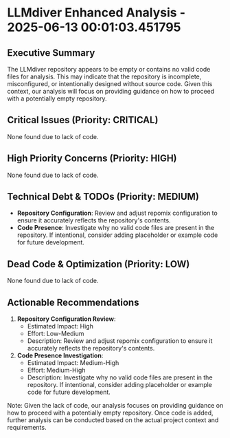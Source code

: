 # LLMdiver Enhanced Analysis - 2025-06-13 00:01:03.451795

## Executive Summary
The LLMdiver repository appears to be empty or contains no valid code files for analysis. This may indicate that the repository is incomplete, misconfigured, or intentionally designed without source code. Given this context, our analysis will focus on providing guidance on how to proceed with a potentially empty repository.

## Critical Issues (Priority: CRITICAL)
None found due to lack of code.

## High Priority Concerns (Priority: HIGH)
None found due to lack of code.

## Technical Debt & TODOs (Priority: MEDIUM)
- **Repository Configuration**: Review and adjust repomix configuration to ensure it accurately reflects the repository's contents.
- **Code Presence**: Investigate why no valid code files are present in the repository. If intentional, consider adding placeholder or example code for future development.

## Dead Code & Optimization (Priority: LOW)
None found due to lack of code.

## Actionable Recommendations
1. **Repository Configuration Review**:
	* Estimated Impact: High
	* Effort: Low-Medium
	* Description: Review and adjust repomix configuration to ensure it accurately reflects the repository's contents.
2. **Code Presence Investigation**:
	* Estimated Impact: Medium-High
	* Effort: Medium-High
	* Description: Investigate why no valid code files are present in the repository. If intentional, consider adding placeholder or example code for future development.

Note: Given the lack of code, our analysis focuses on providing guidance on how to proceed with a potentially empty repository. Once code is added, further analysis can be conducted based on the actual project context and requirements.